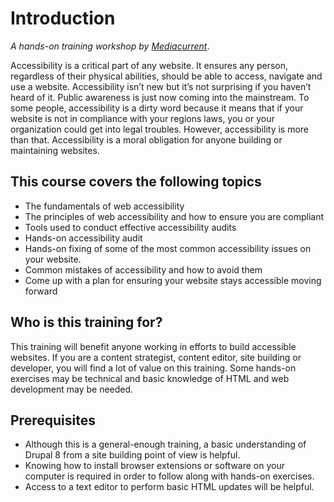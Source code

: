 # Introduction

_A hands-on training workshop by_ [_Mediacurrent_](https://mediacurrent.com/).

Accessibility is a critical part of any website. It ensures any person, regardless of their physical abilities, should be able to access, navigate and use a website. Accessibility isn’t new but it’s not surprising if you haven’t heard of it. Public awareness is just now coming into the mainstream. To some people, accessibility is a dirty word because it means that if your website is not in compliance with your regions laws, you or your organization could get into legal troubles. However, accessibility is more than that. Accessibility is a moral obligation for anyone building or maintaining websites.

## This course covers the following topics

* The fundamentals of web accessibility
* The principles of web accessibility and how to ensure you are compliant
* Tools used to conduct effective accessibility audits
* Hands-on accessibility audit
* Hands-on fixing of some of the most common accessibility issues on your website.
* Common mistakes of accessibility and how to avoid them
* Come up with a plan for ensuring your website stays accessible moving forward

## Who is this training for?

This training will benefit anyone working in efforts to build accessible websites. If you are a content strategist, content editor, site building or developer, you will find a lot of value on this training. Some hands-on exercises may be technical and basic knowledge of HTML and web development may be needed.

## Prerequisites

* Although this is a general-enough training, a basic understanding of Drupal 8 from a site building point of view is helpful.
* Knowing how to install browser extensions or software on your computer is required in order to follow along with hands-on exercises.
* Access to a text editor to perform basic HTML updates will be helpful.

